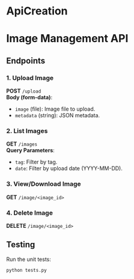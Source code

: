 # ApiCreation
# Image Management API

## Endpoints

### 1. Upload Image
**POST** `/upload`  
**Body (form-data)**:  
- `image` (file): Image file to upload.  
- `metadata` (string): JSON metadata.

### 2. List Images
**GET** `/images`  
**Query Parameters**:  
- `tag`: Filter by tag.  
- `date`: Filter by upload date (YYYY-MM-DD).

### 3. View/Download Image
**GET** `/image/<image_id>`  

### 4. Delete Image
**DELETE** `/image/<image_id>`  

## Testing
Run the unit tests:
```bash
python tests.py
